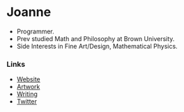 # Joanne
- Programmer. 
- Prev studied Math and Philosophy at Brown University. 
- Side Interests in Fine Art/Design, Mathematical Physics.  

### Links
- <a href="https://limjungyoon.com/">Website</a>
- <a href="https://limjungyoon.com/art.html">Artwork</a>
- <a href="https://jungyoonlim.substack.com/">Writing</a>
- <a href="https://twitter.com/jungyoonlim">Twitter</a>
